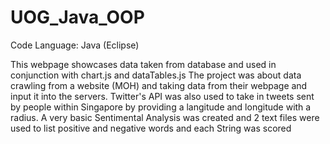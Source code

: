 # UOG_Java_OOP

Code Language: Java (Eclipse)

This webpage showcases data taken from database and used in conjunction with chart.js and dataTables.js
The project was about data crawling from a website (MOH) and taking data from their webpage and input it into the servers.
Twitter's API was also used to take in tweets sent by people within Singapore by providing a langitude and longitude with a radius.
A very basic Sentimental Analysis was created and 2 text files were used to list positive and negative words and each String was scored
